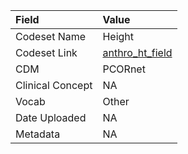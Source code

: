 |Field            |Value           |
|:----------------|:---------------|
|Codeset Name     |Height          |
|Codeset Link     |[anthro_ht_field](https://github.com/PEDSnet/Variable-Dictionary/blob/main/anthro/anthro_ht_field.csv)|
|CDM              |PCORnet         |
|Clinical Concept |NA              |
|Vocab            |Other           |
|Date Uploaded    |NA              |
|Metadata         |NA              |
